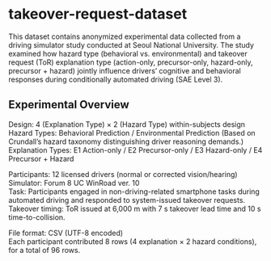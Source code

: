 # takeover-request-dataset
This dataset contains anonymized experimental data collected from a driving simulator study conducted at Seoul National University.
The study examined how hazard type (behavioral vs. environmental) and takeover request (ToR) explanation type (action-only, precursor-only, hazard-only, precursor + hazard) jointly influence drivers’ cognitive and behavioral responses during conditionally automated driving (SAE Level 3).

## Experimental Overview
Design: 4 (Explanation Type) × 2 (Hazard Type) within-subjects design<br>
Hazard Types: Behavioral Prediction / Environmental Prediction (Based on Crundall’s hazard taxonomy distinguishing driver reasoning demands.)<br>
Explanation Types: E1 Action-only / E2 Precursor-only / E3 Hazard-only / E4 Precursor + Hazard<br>

Participants: 12 licensed drivers (normal or corrected vision/hearing)<br>
Simulator: Forum 8 UC WinRoad ver. 10<br>
Task: Participants engaged in non-driving-related smartphone tasks during automated driving and responded to system-issued takeover requests.<br>
Takeover timing: ToR issued at 6,000 m with 7 s takeover lead time and 10 s time-to-collision.<br>


File format: CSV (UTF-8 encoded)<br>
Each participant contributed 8 rows (4 explanation × 2 hazard conditions), for a total of 96 rows.<br>
